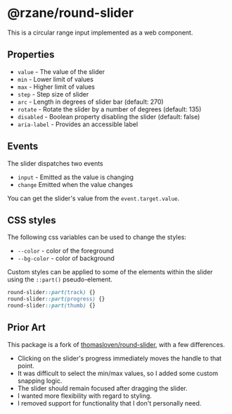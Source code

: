# @rzane/round-slider

This is a circular range input implemented as a web component.

## Properties

- `value` - The value of the slider
- `min` - Lower limit of values
- `max` - Higher limit of values
- `step` - Step size of slider
- `arc` - Length in degrees of slider bar (default: 270)
- `rotate` - Rotate the slider by a number of degrees (default: 135)
- `disabled` - Boolean property disabling the slider (default: false)
- `aria-label` - Provides an accessible label

## Events

The slider dispatches two events

- `input` - Emitted as the value is changing
- `change` Emitted when the value changes

You can get the slider's value from the `event.target.value`.

## CSS styles

The following css variables can be used to change the styles:

- `--color` - color of the foreground
- `--bg-color` - color of background

Custom styles can be applied to some of the elements within the slider using the `::part()` pseudo-element.

```css
round-slider::part(track) {}
round-slider::part(progress) {}
round-slider::part(thumb) {}
```

## Prior Art

This package is a fork of [thomasloven/round-slider](https://github.com/thomasloven/round-slider), with a few differences.

* Clicking on the slider's progress immediately moves the handle to that point.
* It was difficult to select the min/max values, so I added some custom snapping logic.
* The slider should remain focused after dragging the slider.
* I wanted more flexibility with regard to styling.
* I removed support for functionality that I don't personally need.
